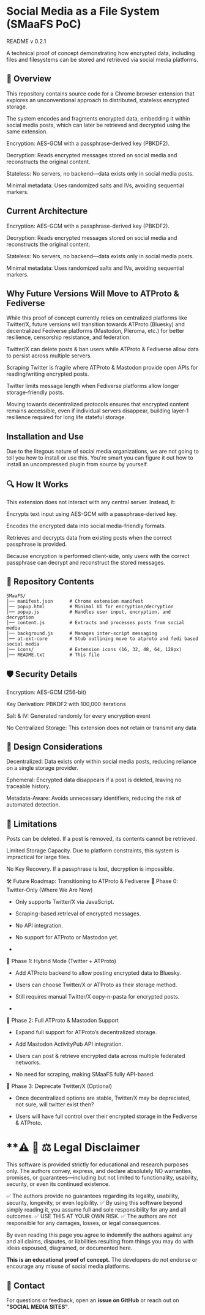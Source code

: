 # Social Media as a File System (SMaaFS PoC)
README v 0.2.1

A technical proof of concept demonstrating how encrypted data, including files and filesystems can be stored and retrieved via social media platforms.

## 📌 Overview
This repository contains source code for a Chrome browser extension that explores an unconventional approach to distributed, stateless encrypted storage.

The system encodes and fragments encrypted data, embedding it within social media posts, which can later be retrieved and decrypted using the same extension.

Encryption: AES-GCM with a passphrase-derived key (PBKDF2).

Decryption: Reads encrypted messages stored on social media and reconstructs the original content.

Stateless: No servers, no backend—data exists only in social media posts.

Minimal metadata: Uses randomized salts and IVs, avoiding sequential markers.

## Current Architecture
Encryption: AES-GCM with a passphrase-derived key (PBKDF2).

Decryption: Reads encrypted messages stored on social media and reconstructs the original content.

Stateless: No servers, no backend—data exists only in social media posts.

Minimal metadata: Uses randomized salts and IVs, avoiding sequential markers.

## Why Future Versions Will Move to ATProto & Fediverse
While this proof of concept currently relies on centralized platforms like Twitter/X, future versions will transition towards ATProto (Bluesky) and decentralized Fediverse platforms (Mastodon, 
 Pleroma, etc.) for better resilience, censorship resistance, and federation.

Twitter/X can delete posts & ban users while ATProto & Fediverse allow data to persist across multiple servers. 

Scraping Twitter is fragile where ATProto & Mastodon provide open APIs for reading/writing encrypted posts.

Twitter limits message length when Fediverse platforms allow longer storage-friendly posts.

Moving towards decentralized protocols ensures that encrypted content remains accessible, even if individual servers disappear, building layer-1 resilience required for long life stateful storage.

## Installation and Use
Due to the litegous nature of social media organizations, we are not going to tell you how to install or use this.  You're smart you can figure it out how to install an uncompressed plugin from source by yourself.


## 🔍 How It Works
This extension does not interact with any central server. Instead, it:

Encrypts text input using AES-GCM with a passphrase-derived key.

Encodes the encrypted data into social media-friendly formats.

Retrieves and decrypts data from existing posts when the correct passphrase is provided.

Because encryption is performed client-side, only users with the correct passphrase can decrypt and reconstruct the stored messages.

## 📁 Repository Contents

```
SMaaFS/
│── manifest.json      # Chrome extension manifest
│── popup.html         # Minimal UI for encryption/decryption
│── popup.js           # Handles user input, encryption, and decryption
│── content.js         # Extracts and processes posts from social media
│── background.js      # Manages inter-script messaging
│── at-ext-core        # Stub outlining move to atproto and fedi based social media
│── icons/             # Extension icons (16, 32, 48, 64, 128px)
│── README.txt         # This file
```
##  🛡 Security Details
Encryption: AES-GCM (256-bit)

Key Derivation: PBKDF2 with 100,000 iterations

Salt & IV: Generated randomly for every encryption event

No Centralized Storage: This extension does not retain or transmit any data

## 🔎 Design Considerations
Decentralized: Data exists only within social media posts, reducing reliance on a single storage provider.

Ephemeral: Encrypted data disappears if a post is deleted, leaving no traceable history.

Metadata-Aware: Avoids unnecessary identifiers, reducing the risk of automated detection.

## 📌 Limitations
Posts can be deleted. If a post is removed, its contents cannot be retrieved.

Limited Storage Capacity. Due to platform constraints, this system is impractical for large files.

No Key Recovery. If a passphrase is lost, decryption is impossible.

🛠 Future Roadmap: Transitioning to ATProto & Fediverse
🔹 Phase 0: Twitter-Only (Where We Are Now)

  - Only supports Twitter/X via JavaScript.

  - Scraping-based retrieval of encrypted messages.

  - No API integration.

  - No support for ATProto or Mastodon yet.
  - 
🔹 Phase 1: Hybrid Mode (Twitter + ATProto)

  - Add ATProto backend to allow posting encrypted data to Bluesky.

  - Users can choose Twitter/X or ATProto as their storage method.

  - Still requires manual Twitter/X copy-n-pasta for encrypted posts.
  - 
🔹 Phase 2: Full ATProto & Mastodon Support

  - Expand full support for ATProto’s decentralized storage.

  - Add Mastodon ActivityPub API integration.

  - Users can post & retrieve encrypted data across multiple federated networks.

  - No need for scraping, making SMaaFS fully API-based.

🔹 Phase 3: Deprecate Twitter/X (Optional)

  - Once decentralized options are stable, Twitter/X may be depreciated, not sure, will twitter exist then?

  - Users will have full control over their encrypted storage in the Fediverse & ATProto.

# **⚠️ 🚨 ⚖️ Legal Disclaimer
This software is provided strictly for educational and research purposes only.
The authors convey, express, and declare absolutely NO warranties, promises, or guarantees—including but not limited to functionality, usability, security, or even its continued existence.

✅ The authors provide no guarantees regarding its legality, usability, security, longevity, or even legibility.
✅ By using this software beyond simply reading it, you assume full and sole responsibility for any and all outcomes.
✅ USE THIS AT YOUR OWN RISK.
✅ The authors are not responsible for any damages, losses, or legal consequences.

By even reading this page you agree to indemnify the authors against any and all claims, disputes, or liabilities resulting from things you may do with ideas espoused, diagramed, or documented here. 

**This is an educational proof of concept.** The developers do not endorse or encourage any misuse of social media platforms.

## **📧 Contact**
For questions or feedback, open an **issue on GitHub** or reach out on **"SOCIAL MEDIA SITES"**.
